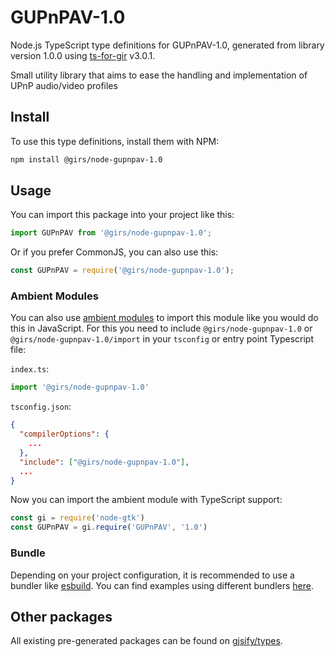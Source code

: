 
# GUPnPAV-1.0

Node.js TypeScript type definitions for GUPnPAV-1.0, generated from library version 1.0.0 using [ts-for-gir](https://github.com/gjsify/ts-for-gir) v3.0.1.

Small utility library that aims to ease the handling and implementation of UPnP audio/video profiles

## Install

To use this type definitions, install them with NPM:
```bash
npm install @girs/node-gupnpav-1.0
```

## Usage

You can import this package into your project like this:
```ts
import GUPnPAV from '@girs/node-gupnpav-1.0';
```

Or if you prefer CommonJS, you can also use this:
```ts
const GUPnPAV = require('@girs/node-gupnpav-1.0');
```

### Ambient Modules

You can also use [ambient modules](https://github.com/gjsify/ts-for-gir/tree/main/packages/cli#ambient-modules) to import this module like you would do this in JavaScript.
For this you need to include `@girs/node-gupnpav-1.0` or `@girs/node-gupnpav-1.0/import` in your `tsconfig` or entry point Typescript file:

`index.ts`:
```ts
import '@girs/node-gupnpav-1.0'
```

`tsconfig.json`:
```json
{
  "compilerOptions": {
    ...
  },
  "include": ["@girs/node-gupnpav-1.0"],
  ...
}
```

Now you can import the ambient module with TypeScript support: 

```ts
const gi = require('node-gtk')
const GUPnPAV = gi.require('GUPnPAV', '1.0')
```


### Bundle

Depending on your project configuration, it is recommended to use a bundler like [esbuild](https://esbuild.github.io/). You can find examples using different bundlers [here](https://github.com/gjsify/ts-for-gir/tree/main/examples).

## Other packages

All existing pre-generated packages can be found on [gjsify/types](https://github.com/gjsify/types).

